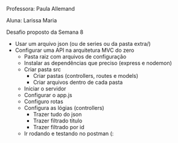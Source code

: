 Professora: Paula Allemand

Aluna: Larissa Maria

Desafio proposto da Semana 8

- Usar um arquivo json (ou de series ou da pasta extra/)
- Configurar uma API na arquitetura MVC do zero
    - Pasta raiz com arquivos de configuração
    - Instalar as dependências que preciso (express e nodemon)
    - Criar pasta src
        - Criar pastas (controllers, routes e models)
        - Criar arquivos dentro de cada pasta
    - Iniciar o servidor
    - Configurar o app.js
    - Configuro rotas
    - Configura as lógias (controllers)
        - Trazer tudo do json
        - Trazer filtrado titulo
        - Trazer filtrado por id
    - Ir rodando e testando no postman (:
